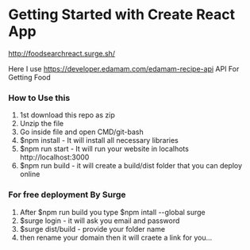 # Getting Started with Create React App

http://foodsearchreact.surge.sh/

Here I use https://developer.edamam.com/edamam-recipe-api API For Getting Food

### How to Use this
1. 1st download this repo as zip
2. Unzip the file 
3. Go inside file and open CMD/git-bash
4. $npm install - It will install all necessary libraries
5. $npm run start - It will run your website in localhots  http://localhost:3000
6. $npm run build - it will create a build/dist folder that you can deploy online

### For free deployment By Surge
1. After $npm run build you type $npm intall --global surge
2. $surge login - it will ask you email and password
3. $surge dist/build - provide your folder name
4. then rename your domain then it will craete a link for you...

